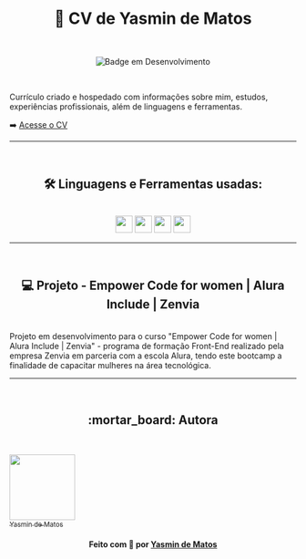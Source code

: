 <h1 align="center"> 📝 CV de Yasmin de Matos </h1>

<br>

<div style="display: inline_block" align="center">

![Badge em Desenvolvimento](http://img.shields.io/static/v1?label=STATUS&message=EM%20DESENVOLVIMENTO&color=GREEN&style=for-the-badge)</div>
<br>

Currículo criado e hospedado com informações sobre mim, estudos, experiências profissionais, além de linguagens e ferramentas.

➡️  [Acesse o CV](https://yasmindematos.github.io/CV-Yasmin-de-Matos)
  
  <hr>
  <br>
<div style="display: inline_block" align="center">  
<h2 align="center"><strong>🛠  Linguagens e Ferramentas usadas:</strong></h1><br>
  <img width="30" src="https://cdn.jsdelivr.net/gh/devicons/devicon/icons/html5/html5-original.svg" />
  <img width="30" src="https://cdn.jsdelivr.net/gh/devicons/devicon/icons/css3/css3-original.svg" />
  <img width="30" src="https://cdn.jsdelivr.net/gh/devicons/devicon/icons/javascript/javascript-original.svg" />
  <img width="30" src="https://cdn.jsdelivr.net/gh/devicons/devicon/icons/vscode/vscode-original.svg" />
</div>
  



<hr>
<br>
<h2 align="center"><strong>💻 Projeto - Empower Code for women | Alura Include | Zenvia</strong></h1><br>
Projeto em desenvolvimento para o curso "Empower Code for women | Alura Include | Zenvia" - programa de formação Front-End realizado pela empresa Zenvia em parceria com a escola Alura, tendo este bootcamp a finalidade de capacitar mulheres na área tecnológica.
<br>
<hr>
  <br>
<h2 align="center"><strong>:mortar_board: Autora</strong></h1><br> 


[<img src="https://avatars.githubusercontent.com/u/98225965" width=115><br><sub>Yasmin de Matos</sub>](https://github.com/yasmindematos) 


<h4 align="center">
   Feito com 💜 por  <a href="https://www.linkedin.com/in/yasmindematos/" target="_blank"> Yasmin de Matos </a>
</h4>

